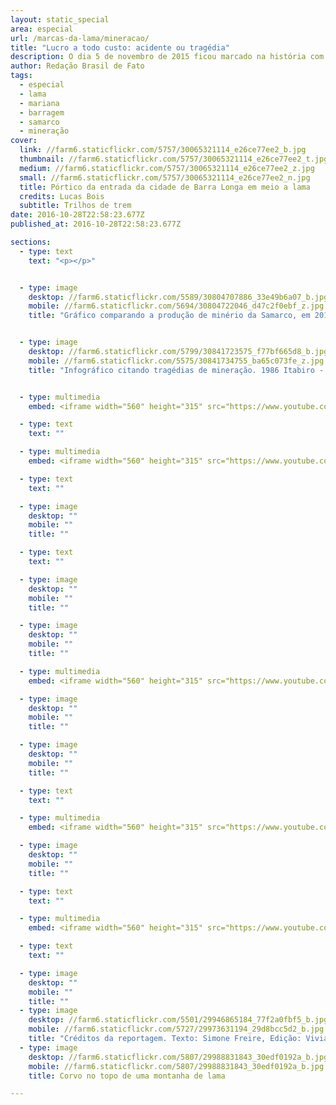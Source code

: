 ```yaml
---
layout: static_special
area: especial
url: /marcas-da-lama/mineracao/
title: "Lucro a todo custo: acidente ou tragédia"
description: O dia 5 de novembro de 2015 ficou marcado na história com o maior desastre ambiental do país
author: Redação Brasil de Fato
tags:
  - especial
  - lama
  - mariana
  - barragem
  - samarco
  - mineração
cover:
  link: //farm6.staticflickr.com/5757/30065321114_e26ce77ee2_b.jpg
  thumbnail: //farm6.staticflickr.com/5757/30065321114_e26ce77ee2_t.jpg
  medium: //farm6.staticflickr.com/5757/30065321114_e26ce77ee2_z.jpg
  small: //farm6.staticflickr.com/5757/30065321114_e26ce77ee2_n.jpg
  title: Pórtico da entrada da cidade de Barra Longa em meio a lama
  credits: Lucas Bois
  subtitle: Trilhos de trem
date: 2016-10-28T22:58:23.677Z
published_at: 2016-10-28T22:58:23.677Z

sections:
  - type: text
    text: "<p></p>"


  - type: image
    desktop: //farm6.staticflickr.com/5589/30804707886_33e49b6a07_b.jpg
    mobile: //farm6.staticflickr.com/5694/30804722046_d47c2f0ebf_z.jpg
    title: "Gráfico comparando a produção de minério da Samarco, em 2010: 22,7 Toneladas; em 2011: 23T; 2012: 22,3T e 2014: 25T, com a produção de rejeitos: 2010: 16,3T; 2011: 15,6T; 2012: 16,7T; 2013: 16,5T e 2014: 22T."


  - type: image
    desktop: //farm6.staticflickr.com/5799/30841723575_f77bf665d8_b.jpg
    mobile: //farm6.staticflickr.com/5575/30841734755_ba65c073fe_z.jpg
    title: "Infográfico citando tragédias de mineração. 1986 Itabiro - Grupo Itaminas: Rompimento de Barragem causando a morte de 7 pessoas; 2001 Nova Lima - Mineração Rio Verde: Rompimento de Barragem Causando morte de 5 pessoas; 2006 Miraí - Rio Pomba Caraguases: Vazamento de 1,2 milhões de m3 de Rejeitos; 2007 Miraí - Rio Pomba Cataguases: Vazamento de 2,28 milhões de m3 de rejeitos inundando as cidades de Miraí e Muriaé; 2008 Congonhas - Companhia Siderúrgica nacional: Rompimento de Estrutura levando ao aumento do nível do Rio Maranhão. 2008 Itabira - Não disponibilizado pelo Ibama: Rompimento da Barragem com rejeitos químicos de extração de ouro; 2014 Itabiro - Herculano Mineração: Rompimento de Barragem matando 3 pessoas e ferindo uma."


  - type: multimedia
    embed: <iframe width="560" height="315" src="https://www.youtube.com/embed/KWlRqtRHNAo" frameborder="0" allowfullscreen></iframe>

  - type: text
    text: ""

  - type: multimedia
    embed: <iframe width="560" height="315" src="https://www.youtube.com/embed/1ghhXZGNRCY" frameborder="0" allowfullscreen></iframe>

  - type: text
    text: ""

  - type: image
    desktop: ""
    mobile: ""
    title: ""

  - type: text
    text: ""

  - type: image
    desktop: ""
    mobile: ""
    title: ""

  - type: image
    desktop: ""
    mobile: ""
    title: ""

  - type: multimedia
    embed: <iframe width="560" height="315" src="https://www.youtube.com/embed/T_6qI9VItKM" frameborder="0" allowfullscreen></iframe>

  - type: image
    desktop: ""
    mobile: ""
    title: ""

  - type: image
    desktop: ""
    mobile: ""
    title: ""   

  - type: text
    text: ""  

  - type: multimedia
    embed: <iframe width="560" height="315" src="https://www.youtube.com/embed/E1NpEKxfXOg" frameborder="0" allowfullscreen></iframe>   

  - type: image
    desktop: ""
    mobile: ""
    title: ""  

  - type: text
    text: ""  

  - type: multimedia
    embed: <iframe width="560" height="315" src="https://www.youtube.com/embed/nERWksYhIcI" frameborder="0" allowfullscreen></iframe>     

  - type: text
    text: ""

  - type: image
    desktop: ""
    mobile: ""
    title: ""  
  - type: image
    desktop: //farm6.staticflickr.com/5501/29946865184_77f2a0fbf5_b.jpg
    mobile: //farm6.staticflickr.com/5727/29973631194_29d8bcc5d2_b.jpg
    title: "Créditos da reportagem. Texto: Simone Freire, Edição: Viviana Fernandes, Vídeo e Foto: José Eduardo Bernardes e Guilherme Weimann, Arte: Wilcker Morais"
  - type: image
    desktop: //farm6.staticflickr.com/5807/29988831843_30edf0192a_b.jpg
    mobile: //farm6.staticflickr.com/5807/29988831843_30edf0192a_b.jpg
    title: Corvo no topo de uma montanha de lama

---
```

